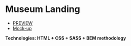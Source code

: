# Museum Landing
- [PREVIEW](https://denyskleimenov.github.io/museum_landing/)
- [Mock-up](https://www.figma.com/file/HL3XGt5ZatvJoYBhOaWY5x/museum-prototype?node-id=323%3A1957)

**Technologies: HTML + CSS + SASS + BEM methodology**
